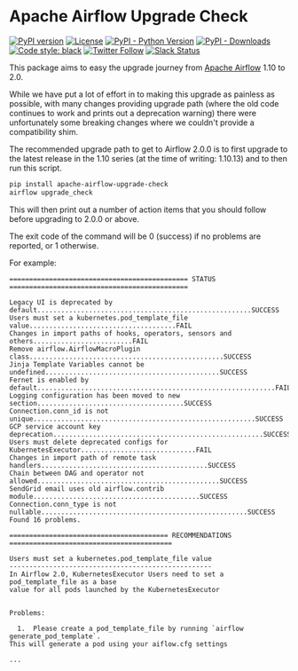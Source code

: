 <!--
 Licensed to the Apache Software Foundation (ASF) under one
 or more contributor license agreements.  See the NOTICE file
 distributed with this work for additional information
 regarding copyright ownership.  The ASF licenses this file
 to you under the Apache License, Version 2.0 (the
 "License"); you may not use this file except in compliance
 with the License.  You may obtain a copy of the License at

   http://www.apache.org/licenses/LICENSE-2.0

 Unless required by applicable law or agreed to in writing,
 software distributed under the License is distributed on an
 "AS IS" BASIS, WITHOUT WARRANTIES OR CONDITIONS OF ANY
 KIND, either express or implied.  See the License for the
 specific language governing permissions and limitations
 under the License.
-->

# Apache Airflow Upgrade Check

[![PyPI version](https://badge.fury.io/py/apache-airflow-upgrade-check.svg)](https://badge.fury.io/py/apache-airflow-upgrade-check)
[![License](http://img.shields.io/:license-Apache%202-blue.svg)](http://www.apache.org/licenses/LICENSE-2.0.txt)
[![PyPI - Python Version](https://img.shields.io/pypi/pyversions/apache-airflow-upgrade-check.svg)](https://pypi.org/project/apache-airflow-upgrade-check/)
[![PyPI - Downloads](https://img.shields.io/pypi/dm/apache-airflow-upgrade-check)](https://pypi.org/project/apache-airflow-upgrade-check/)
[![Code style: black](https://img.shields.io/badge/code%20style-black-000000.svg)](https://github.com/psf/black)
[![Twitter Follow](https://img.shields.io/twitter/follow/ApacheAirflow.svg?style=social&label=Follow)](https://twitter.com/ApacheAirflow)
[![Slack Status](https://img.shields.io/badge/slack-join_chat-white.svg?logo=slack&style=social)](https://s.apache.org/airflow-slack)

This package aims to easy the upgrade journey from [Apache Airflow](https://airflow.apache.org/) 1.10 to 2.0.

While we have put a lot of effort in to making this upgrade as painless as possible, with many changes
providing upgrade path (where the old code continues to work and prints out a deprecation warning) there were
unfortunately some breaking changes where we couldn't provide a compatibility shim.

The recommended upgrade path to get to Airflow 2.0.0 is to first upgrade to the latest release in the 1.10
series (at the time of writing: 1.10.13) and to then run this script.

```bash
pip install apache-airflow-upgrade-check
airflow upgrade_check
```

This will then print out a number of action items that you should follow before upgrading to 2.0.0 or above.

The exit code of the command will be 0 (success) if no problems are reported, or 1 otherwise.

For example:

```
============================================= STATUS =============================================

Legacy UI is deprecated by default......................................................SUCCESS
Users must set a kubernetes.pod_template_file value.....................................FAIL
Changes in import paths of hooks, operators, sensors and others.........................FAIL
Remove airflow.AirflowMacroPlugin class.................................................SUCCESS
Jinja Template Variables cannot be undefined............................................SUCCESS
Fernet is enabled by default............................................................FAIL
Logging configuration has been moved to new section.....................................SUCCESS
Connection.conn_id is not unique........................................................SUCCESS
GCP service account key deprecation.....................................................SUCCESS
Users must delete deprecated configs for KubernetesExecutor.............................FAIL
Changes in import path of remote task handlers..........................................SUCCESS
Chain between DAG and operator not allowed..............................................SUCCESS
SendGrid email uses old airflow.contrib module..........................................SUCCESS
Connection.conn_type is not nullable....................................................SUCCESS
Found 16 problems.

======================================== RECOMMENDATIONS =========================================

Users must set a kubernetes.pod_template_file value
---------------------------------------------------
In Airflow 2.0, KubernetesExecutor Users need to set a pod_template_file as a base
value for all pods launched by the KubernetesExecutor


Problems:

  1.  Please create a pod_template_file by running `airflow generate_pod_template`.
This will generate a pod using your aiflow.cfg settings

...
```
